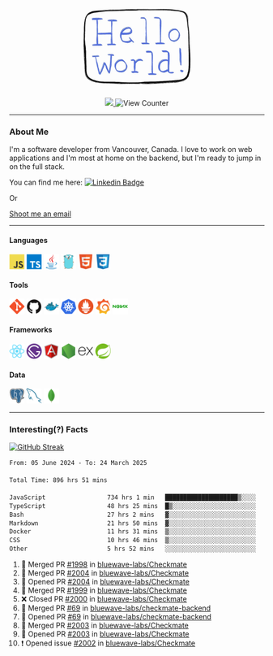 <div align="center">
    <img src="./img/hello_world.webp" height="200px" width="">
    <div>
        <a href="https://www.linkedin.com/in/ajhollid">
            <img src="https://img.shields.io/badge/LinkedIn-blue"/>
        </a>
        <img src="https://komarev.com/ghpvc/?username=ajhollid&color=yellow" alt="View Counter">
    </div>
</div>

---

### About Me

I'm a software developer from Vancouver, Canada. I love to work on web applications and I'm most at home on the backend, but I'm ready to jump in on the full stack.

You can find me here: [![Linkedin Badge](https://img.shields.io/badge/-ajhollid-blue?style=flat&logo=Linkedin&logoColor=white)](https://www.linkedin.com/in/ajhollid)

Or

[Shoot me an email](mailto:ajhollid@gmail.com)

---

#### Languages

<div>
    <img src="./img/devicons/javascript-original.svg" width=30 height=30 alt="JavaScript">
    <img src="/img/devicons/typescript-original.svg" width=30 height=30 alt="TypeScript">
    <img src="./img/devicons/java-original.svg" width=30 height=30 alt="Java">
    <img src="./img/devicons/go-original.svg" width=30 height=30 alt="Golang">
    <img src="./img/devicons/html5-original.svg" width=30 height=30 alt="HTML 5">
    <img src="./img/devicons/css3-original.svg" width=30 height=30 alt="CSS 3">
</div>

#### Tools

<div>
    <img src="./img/devicons/git-original.svg" width=30 height=30 alt="Git">
    <img src="./img/devicons/github-original.svg" width=30 height=30 alt="Github">
    <img src="./img/devicons/docker-original.svg" width=30 
    height=30 alt="Docker">
    <img src="./img/devicons/kubernetes-original.svg" width=30 height=30 alt="K8">
    <img src="./img/devicons/prometheus-original.svg" width=30 height=30 alt="Prometheus">
    <img src="./img/devicons/grafana-original.svg" width=30 height=30 alt="Grafana">
    <img src="./img/devicons/nginx-original.svg" width=30 height=30 alt="Nginx">
</div>

#### Frameworks

<div>
    <img src="./img/devicons/react-original.svg" width=30 height=30 alt="React">
    <img src="./img/devicons/gatsby-original.svg" width=30 height=30 alt="Gatsby">
    <img src="./img/devicons/angularjs-original.svg" width=30 height=30 alt="AngularJS">
    <img src="./img/devicons/nodejs-original.svg" width=30 height=30 alt="NodeJS">
    <img src="./img/devicons/express-original.svg" width=30 height=30 alt="Express">
    <img src="./img/devicons/spring-original.svg" width=30 height=30 alt="Spring">
</div>

#### Data

<div>
    <img src="./img/devicons/postgresql-original.svg" width=30 height=30 alt="Postgresql">
    <img src="./img/devicons/mysql-original.svg" width=30 height=30 alt="Mysql">
    <img src="./img/devicons/mongodb-original.svg" width=30 height=30 alt="MongoDB">
</div>

---

### Interesting(?) Facts

[![GitHub Streak](http://github-readme-streak-stats.herokuapp.com?user=ajhollid)](https://git.io/streak-stats)

 <!--START_SECTION:waka-->

```txt
From: 05 June 2024 - To: 24 March 2025

Total Time: 896 hrs 51 mins

JavaScript                 734 hrs 1 min   ████████████████████▒░░░░   81.31 %
TypeScript                 48 hrs 25 mins  █▒░░░░░░░░░░░░░░░░░░░░░░░   05.36 %
Bash                       27 hrs 2 mins   ▓░░░░░░░░░░░░░░░░░░░░░░░░   03.00 %
Markdown                   21 hrs 50 mins  ▓░░░░░░░░░░░░░░░░░░░░░░░░   02.42 %
Docker                     11 hrs 31 mins  ▒░░░░░░░░░░░░░░░░░░░░░░░░   01.28 %
CSS                        10 hrs 46 mins  ▒░░░░░░░░░░░░░░░░░░░░░░░░   01.19 %
Other                      5 hrs 52 mins   ░░░░░░░░░░░░░░░░░░░░░░░░░   00.65 %
```

<!--END_SECTION:waka-->


<!--START_SECTION:activity-->
1. 🎉 Merged PR [#1998](https://github.com/bluewave-labs/Checkmate/pull/1998) in [bluewave-labs/Checkmate](https://github.com/bluewave-labs/Checkmate)
2. 🎉 Merged PR [#2004](https://github.com/bluewave-labs/Checkmate/pull/2004) in [bluewave-labs/Checkmate](https://github.com/bluewave-labs/Checkmate)
3. 💪 Opened PR [#2004](https://github.com/bluewave-labs/Checkmate/pull/2004) in [bluewave-labs/Checkmate](https://github.com/bluewave-labs/Checkmate)
4. 🎉 Merged PR [#1999](https://github.com/bluewave-labs/Checkmate/pull/1999) in [bluewave-labs/Checkmate](https://github.com/bluewave-labs/Checkmate)
5. ❌ Closed PR [#2000](https://github.com/bluewave-labs/Checkmate/pull/2000) in [bluewave-labs/Checkmate](https://github.com/bluewave-labs/Checkmate)
6. 🎉 Merged PR [#69](https://github.com/bluewave-labs/checkmate-backend/pull/69) in [bluewave-labs/checkmate-backend](https://github.com/bluewave-labs/checkmate-backend)
7. 💪 Opened PR [#69](https://github.com/bluewave-labs/checkmate-backend/pull/69) in [bluewave-labs/checkmate-backend](https://github.com/bluewave-labs/checkmate-backend)
8. 🎉 Merged PR [#2003](https://github.com/bluewave-labs/Checkmate/pull/2003) in [bluewave-labs/Checkmate](https://github.com/bluewave-labs/Checkmate)
9. 💪 Opened PR [#2003](https://github.com/bluewave-labs/Checkmate/pull/2003) in [bluewave-labs/Checkmate](https://github.com/bluewave-labs/Checkmate)
10. ❗ Opened issue [#2002](https://github.com/bluewave-labs/Checkmate/issues/2002) in [bluewave-labs/Checkmate](https://github.com/bluewave-labs/Checkmate)
<!--END_SECTION:activity-->
